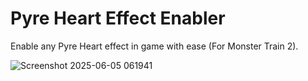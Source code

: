 # Pyre Heart Effect Enabler
Enable any Pyre Heart effect in game with ease (For Monster Train 2).

![Screenshot 2025-06-05 061941](https://github.com/user-attachments/assets/0d146c12-2f31-43a2-91d8-8d5863e5de61)
